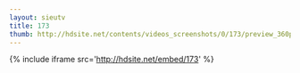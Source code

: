 ```yaml
---
layout: sieutv
title: 173
thumb: http://hdsite.net/contents/videos_screenshots/0/173/preview_360p.mp4.jpg
---
```

{% include iframe src='http://hdsite.net/embed/173' %}
 
